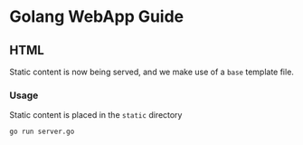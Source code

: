 # Golang WebApp Guide

## HTML

Static content is now being served, and we make use of a `base` template file.

### Usage

Static content is placed in the `static` directory

    go run server.go
